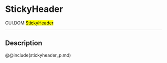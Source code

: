 # StickyHeader
<span class="inheritance">CUI.DOM
<a href="#Documentation/elements/stickyheader"><mark>StickyHeader</mark></a>
</span>
***

## Description

@@include(stickyheader_p.md)